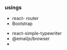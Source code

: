 ### usings
* react- router
* Bootstrap
<!-- * react-tsparticles -->
* react-simple-typewriter
* @emailjs/browser
* 